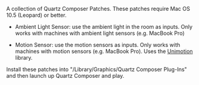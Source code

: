 A collection of Quartz Composer Patches. These patches require Mac OS 10.5 (Leopard) or better.

- Ambient Light Sensor: use the ambient light in the room as inputs. Only works with machines with ambient light sensors (e.g. MacBook Pro)

- Motion Sensor: use the motion sensors as inputs. Only works with machines with motion sensors (e.g. MacBook Pro). Uses the [Unimotion](http://unimotion.sourceforge.net/) library.

Install these patches into "/Library/Graphics/Quartz Composer Plug-Ins" and then launch up Quartz Composer and play.

